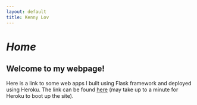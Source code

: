 ```yaml
---
layout: default
title: Kenny Lov
---
```

<style> nav ul li:nth-child(1) a{
 color: black; 
 text-decoration-color:black;
 font-size:1.15em;
} 

</style>

# *Home*

## Welcome to my webpage!

Here is a link to some web apps I built using Flask framework and deployed using Heroku. The link can be found <a href = "https://clfkenny.herokuapp.com">here</a> (may take up to a minute for Heroku to boot up the site).
